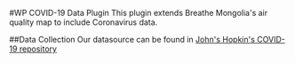 #WP COVID-19 Data Plugin
This plugin extends Breathe Mongolia's air quality map to include Coronavirus data.

##Data Collection
Our datasource can be found in [John's Hopkin's COVID-19 repository](https://github.com/CSSEGISandData/COVID-19)